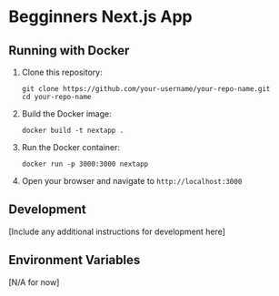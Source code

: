 # Begginners Next.js App

## Running with Docker

1. Clone this repository:
   ```
   git clone https://github.com/your-username/your-repo-name.git
   cd your-repo-name
   ```

2. Build the Docker image:
   ```
   docker build -t nextapp .
   ```

3. Run the Docker container:
   ```
   docker run -p 3000:3000 nextapp
   ```

4. Open your browser and navigate to `http://localhost:3000`

## Development

[Include any additional instructions for development here]

## Environment Variables

[N/A for now]